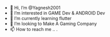 - 👋 Hi, I’m @Yagnesh2001
- 👀 I’m interested in GAME Dev & ANDROID Dev
- 🌱 I’m currently learning flutter
- 💞️ I’m looking to Make A Gaming Company
- 📫 How to reach me ..
.
<!---
Yagnesh2001/Yagnesh2001 is a ✨ special ✨ repository because its `README.md` (this file) appears on your GitHub profile.
You can click the Preview link to take a look at your changes.
--->
